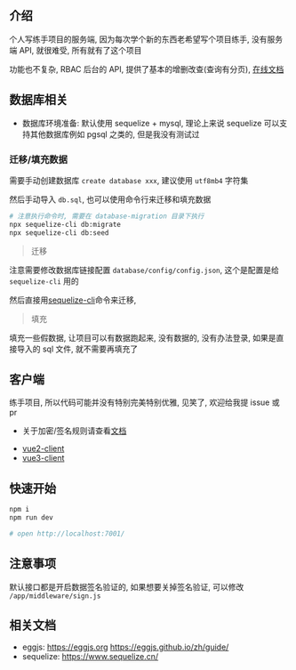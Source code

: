 ## 介绍

个人写练手项目的服务端, 因为每次学个新的东西老希望写个项目练手, 没有服务端 API, 就很难受, 所有就有了这个项目

功能也不复杂, RBAC 后台的 API, 提供了基本的增删改查(查询有分页), [在线文档](https://lh5sa.github.io/eggjs-server/#/)

## 数据库相关

- 数据库环境准备: 默认使用 sequelize + mysql, 理论上来说 sequelize 可以支持其他数据库例如 pgsql 之类的, 但是我没有测试过

### 迁移/填充数据

需要手动创建数据库 `create database xxx`, 建议使用 `utf8mb4` 字符集

然后手动导入 `db.sql`, 也可以使用命令行来迁移和填充数据

```sh
# 注意执行命令时, 需要在 database-migration 目录下执行
npx sequelize-cli db:migrate
npx sequelize-cli db:seed
```

> 迁移

注意需要修改数据库链接配置 `database/config/config.json`, 这个是配置是给 `sequelize-cli` 用的

然后直接用[sequelize-cli](https://www.sequelize.cn/other-topics/migrations)命令来迁移,

> 填充

填充一些假数据, 让项目可以有数据跑起来, 没有数据的, 没有办法登录, 如果是直接导入的 sql 文件, 就不需要再填充了

## 客户端

练手项目, 所以代码可能并没有特别完美特别优雅, 见笑了, 欢迎给我提 issue 或 pr

- 关于加密/签名规则请查看[文档](https://lh5sa.github.io/eggjs-server/#/)

* [vue2-client](https://github.com/lh5sa/vue2-client)
* [vue3-client](https://github.com/lh5sa/vue3-client)

## 快速开始

```sh
npm i
npm run dev

# open http://localhost:7001/
```

## 注意事项

默认接口都是开启数据签名验证的, 如果想要关掉签名验证, 可以修改 `/app/middleware/sign.js`

## 相关文档

- eggjs: https://eggjs.org https://eggjs.github.io/zh/guide/
- sequelize: https://www.sequelize.cn/
